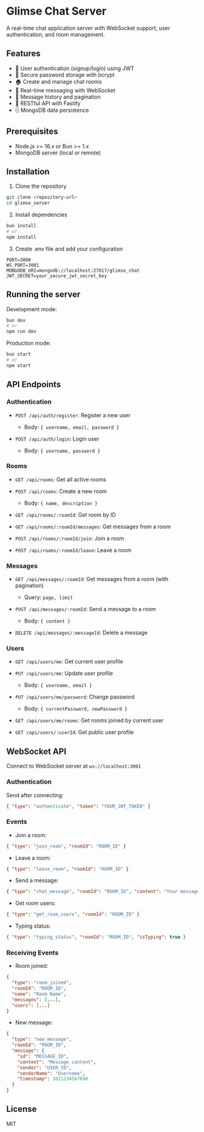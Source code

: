 # Glimse Chat Server

A real-time chat application server with WebSocket support, user authentication, and room management.

## Features

- 👤 User authentication (signup/login) using JWT
- 🔑 Secure password storage with bcrypt
- 🏠 Create and manage chat rooms
- 💬 Real-time messaging with WebSocket
- 📜 Message history and pagination
- 📱 RESTful API with Fastify
- 🗄️ MongoDB data persistence

## Prerequisites

- Node.js >= 16.x or Bun >= 1.x
- MongoDB server (local or remote)

## Installation

1. Clone the repository
```bash
git clone <repository-url>
cd glimse_server
```

2. Install dependencies
```bash
bun install
# or
npm install
```

3. Create .env file and add your configuration
```
PORT=3000
WS_PORT=3001
MONGODB_URI=mongodb://localhost:27017/glimse_chat
JWT_SECRET=your_secure_jwt_secret_key
```

## Running the server

Development mode:
```bash
bun dev
# or
npm run dev
```

Production mode:
```bash
bun start
# or
npm start
```

## API Endpoints

### Authentication

- `POST /api/auth/register`: Register a new user
  - Body: `{ username, email, password }`
  
- `POST /api/auth/login`: Login user
  - Body: `{ username, password }`

### Rooms

- `GET /api/rooms`: Get all active rooms
- `POST /api/rooms`: Create a new room
  - Body: `{ name, description }`
  
- `GET /api/rooms/:roomId`: Get room by ID
- `GET /api/rooms/:roomId/messages`: Get messages from a room
- `POST /api/rooms/:roomId/join`: Join a room
- `POST /api/rooms/:roomId/leave`: Leave a room

### Messages

- `GET /api/messages/:roomId`: Get messages from a room (with pagination)
  - Query: `page, limit`
  
- `POST /api/messages/:roomId`: Send a message to a room
  - Body: `{ content }`
  
- `DELETE /api/messages/:messageId`: Delete a message

### Users

- `GET /api/users/me`: Get current user profile
- `PUT /api/users/me`: Update user profile
  - Body: `{ username, email }`
  
- `PUT /api/users/me/password`: Change password
  - Body: `{ currentPassword, newPassword }`
  
- `GET /api/users/me/rooms`: Get rooms joined by current user
- `GET /api/users/:userId`: Get public user profile

## WebSocket API

Connect to WebSocket server at `ws://localhost:3001`

### Authentication

Send after connecting:
```json
{ "type": "authenticate", "token": "YOUR_JWT_TOKEN" }
```

### Events

- Join a room:
```json
{ "type": "join_room", "roomId": "ROOM_ID" }
```

- Leave a room:
```json
{ "type": "leave_room", "roomId": "ROOM_ID" }
```

- Send a message:
```json
{ "type": "chat_message", "roomId": "ROOM_ID", "content": "Your message" }
```

- Get room users:
```json
{ "type": "get_room_users", "roomId": "ROOM_ID" }
```

- Typing status:
```json
{ "type": "typing_status", "roomId": "ROOM_ID", "isTyping": true }
```

### Receiving Events

- Room joined:
```json
{ 
  "type": "room_joined", 
  "roomId": "ROOM_ID",
  "name": "Room Name",
  "messages": [...],
  "users": [...]
}
```

- New message:
```json
{
  "type": "new_message",
  "roomId": "ROOM_ID",
  "message": {
    "id": "MESSAGE_ID",
    "content": "Message content",
    "sender": "USER_ID",
    "senderName": "Username",
    "timestamp": 1621234567890
  }
}
```

## License

MIT
